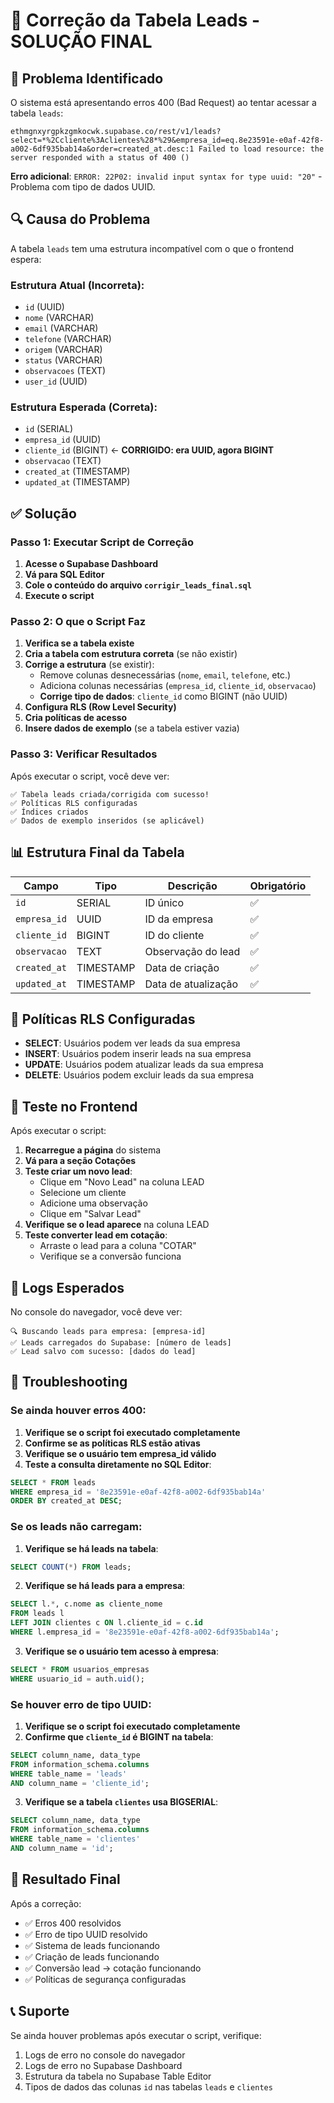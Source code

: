 # 🔧 Correção da Tabela Leads - SOLUÇÃO FINAL

## 🚨 Problema Identificado

O sistema está apresentando erros 400 (Bad Request) ao tentar acessar a tabela `leads`:

```
ethmgnxyrgpkzgmkocwk.supabase.co/rest/v1/leads?select=*%2Ccliente%3Aclientes%28*%29&empresa_id=eq.8e23591e-e0af-42f8-a002-6df935bab14a&order=created_at.desc:1 Failed to load resource: the server responded with a status of 400 ()
```

**Erro adicional**: `ERROR: 22P02: invalid input syntax for type uuid: "20"` - Problema com tipo de dados UUID.

## 🔍 Causa do Problema

A tabela `leads` tem uma estrutura incompatível com o que o frontend espera:

### Estrutura Atual (Incorreta):
- `id` (UUID)
- `nome` (VARCHAR)
- `email` (VARCHAR)
- `telefone` (VARCHAR)
- `origem` (VARCHAR)
- `status` (VARCHAR)
- `observacoes` (TEXT)
- `user_id` (UUID)

### Estrutura Esperada (Correta):
- `id` (SERIAL)
- `empresa_id` (UUID)
- `cliente_id` (BIGINT) ← **CORRIGIDO: era UUID, agora BIGINT**
- `observacao` (TEXT)
- `created_at` (TIMESTAMP)
- `updated_at` (TIMESTAMP)

## ✅ Solução

### Passo 1: Executar Script de Correção

1. **Acesse o Supabase Dashboard**
2. **Vá para SQL Editor**
3. **Cole o conteúdo do arquivo `corrigir_leads_final.sql`**
4. **Execute o script**

### Passo 2: O que o Script Faz

1. **Verifica se a tabela existe**
2. **Cria a tabela com estrutura correta** (se não existir)
3. **Corrige a estrutura** (se existir):
   - Remove colunas desnecessárias (`nome`, `email`, `telefone`, etc.)
   - Adiciona colunas necessárias (`empresa_id`, `cliente_id`, `observacao`)
   - **Corrige tipo de dados**: `cliente_id` como BIGINT (não UUID)
4. **Configura RLS (Row Level Security)**
5. **Cria políticas de acesso**
6. **Insere dados de exemplo** (se a tabela estiver vazia)

### Passo 3: Verificar Resultados

Após executar o script, você deve ver:

```
✅ Tabela leads criada/corrigida com sucesso!
✅ Políticas RLS configuradas
✅ Índices criados
✅ Dados de exemplo inseridos (se aplicável)
```

## 📊 Estrutura Final da Tabela

| Campo | Tipo | Descrição | Obrigatório |
|-------|------|-----------|-------------|
| `id` | SERIAL | ID único | ✅ |
| `empresa_id` | UUID | ID da empresa | ✅ |
| `cliente_id` | BIGINT | ID do cliente | ✅ |
| `observacao` | TEXT | Observação do lead | ✅ |
| `created_at` | TIMESTAMP | Data de criação | ✅ |
| `updated_at` | TIMESTAMP | Data de atualização | ✅ |

## 🔐 Políticas RLS Configuradas

- **SELECT**: Usuários podem ver leads da sua empresa
- **INSERT**: Usuários podem inserir leads na sua empresa
- **UPDATE**: Usuários podem atualizar leads da sua empresa
- **DELETE**: Usuários podem excluir leads da sua empresa

## 🧪 Teste no Frontend

Após executar o script:

1. **Recarregue a página** do sistema
2. **Vá para a seção Cotações**
3. **Teste criar um novo lead**:
   - Clique em "Novo Lead" na coluna LEAD
   - Selecione um cliente
   - Adicione uma observação
   - Clique em "Salvar Lead"
4. **Verifique se o lead aparece** na coluna LEAD
5. **Teste converter lead em cotação**:
   - Arraste o lead para a coluna "COTAR"
   - Verifique se a conversão funciona

## 📝 Logs Esperados

No console do navegador, você deve ver:

```
🔍 Buscando leads para empresa: [empresa-id]
✅ Leads carregados do Supabase: [número de leads]
✅ Lead salvo com sucesso: [dados do lead]
```

## 🚨 Troubleshooting

### Se ainda houver erros 400:

1. **Verifique se o script foi executado completamente**
2. **Confirme se as políticas RLS estão ativas**
3. **Verifique se o usuário tem empresa_id válido**
4. **Teste a consulta diretamente no SQL Editor**:

```sql
SELECT * FROM leads 
WHERE empresa_id = '8e23591e-e0af-42f8-a002-6df935bab14a'
ORDER BY created_at DESC;
```

### Se os leads não carregam:

1. **Verifique se há leads na tabela**:
```sql
SELECT COUNT(*) FROM leads;
```

2. **Verifique se há leads para a empresa**:
```sql
SELECT l.*, c.nome as cliente_nome 
FROM leads l 
LEFT JOIN clientes c ON l.cliente_id = c.id 
WHERE l.empresa_id = '8e23591e-e0af-42f8-a002-6df935bab14a';
```

3. **Verifique se o usuário tem acesso à empresa**:
```sql
SELECT * FROM usuarios_empresas 
WHERE usuario_id = auth.uid();
```

### Se houver erro de tipo UUID:

1. **Verifique se o script foi executado completamente**
2. **Confirme que `cliente_id` é BIGINT na tabela**:
```sql
SELECT column_name, data_type 
FROM information_schema.columns 
WHERE table_name = 'leads' 
AND column_name = 'cliente_id';
```

3. **Verifique se a tabela `clientes` usa BIGSERIAL**:
```sql
SELECT column_name, data_type 
FROM information_schema.columns 
WHERE table_name = 'clientes' 
AND column_name = 'id';
```

## 🎯 Resultado Final

Após a correção:
- ✅ Erros 400 resolvidos
- ✅ Erro de tipo UUID resolvido
- ✅ Sistema de leads funcionando
- ✅ Criação de leads funcionando
- ✅ Conversão lead → cotação funcionando
- ✅ Políticas de segurança configuradas

## 📞 Suporte

Se ainda houver problemas após executar o script, verifique:
1. Logs de erro no console do navegador
2. Logs de erro no Supabase Dashboard
3. Estrutura da tabela no Supabase Table Editor
4. Tipos de dados das colunas `id` nas tabelas `leads` e `clientes` 